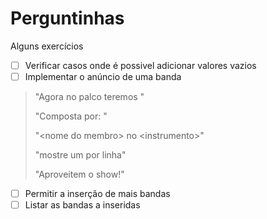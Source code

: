 # Perguntinhas

Alguns exercícios

- [ ] Verificar casos onde é possivel adicionar valores vazios
- [ ] Implementar o anúncio de uma banda
> "Agora no palco teremos <nome da banda>"
> 
> "Composta por: "
> 
> "&lt;nome do membro&gt; no &lt;instrumento&gt;"
>
> "mostre um por linha"
> 
> "Aproveitem o show!"
- [ ] Permitir a inserção de mais bandas
- [ ] Listar as bandas a inseridas